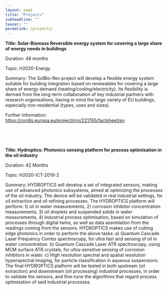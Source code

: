 ```yaml
---
layout: page
title: "Projects"
subheadline: ""
teaser: ""
permalink: /projects/
---
```


<p><strong>Title: Solar-Biomass Reversible energy system for covering a large share of energy needs in buildings</strong></p>
<p>Duration: 48 months</p>
<p>Topic: H2020-Energy</p>
<p>Summary: The SolBio-Rev project will develop a flexible energy system suitable for building integration based on renewables for covering a large share of energy demand (heating/cooling/electricity). Its flexibility is derived from the long-term collaboration of key industrial partners with research organisations, having in mind the large variety of EU buildings, especially non-residential (types, uses and sizes).</p>
<p>Further information: <a href="https://cordis.europa.eu/project/rcn/221765/factsheet/en">https://cordis.europa.eu/project/rcn/221765/factsheet/en</a></p>
<p>&nbsp;</p>
<p>&nbsp;</p>
<p><strong>Title: Hydroptics: Photonics sensing platform for process optimisation in the oil industry</strong></p>
<p>Duration: 42 Months</p>
<p>Topic: H2020-ICT-2019-2</p>
<p>Summary: HYDROPTICS will develop a set of integrated sensors, making use of advanced photonics subsystems, aimed at optimizing the processes of the oil industry. The device will be validated in real industrial settings, for oil extraction and oil refining processes. The HYDROPTICS platform will perform: 1) oil in water measurements, 2) corrosion inhibitor concentration measurements, 3) oil droplets and suspended solids in water measurements, 4) industrial process optimisation, based on simulation of processes through digital twins, as well as data assimilation from the readings coming from the sensors. HYDROPTICS makes use of cutting edge photonics in order to perform the above tasks: a) Quantum Cascade Laser Frequency Combs spectroscopy, for ultra fast and sensing of oil in water concentration. b) Quantum Cascade Laser ATR spectroscopy, using MCM surface ATR crystals, for ultra-sensitive sensing of corrosion inhibitors in water. c) High resolution spectral and spatial resolution hyperspectral imaging, for particle classification in aqueous suspensions. The final HYDROPTICS platform will be tested in both upstream (oil extraction) and downstream (oil processing) industrial processes, in order to validate the sensors, and fine-tune the algorithms that regard process optimisation of said industrial processes.</p>
